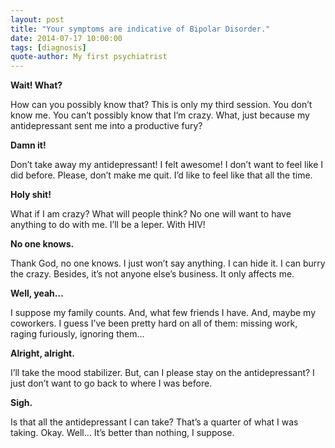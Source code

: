 ```yaml
---
layout: post
title: "Your symptoms are indicative of Bipolar Disorder."
date: 2014-07-17 10:00:00
tags: [diagnosis]
quote-author: My first psychiatrist
---
```

__Wait! What?__

How can you possibly know that? This is only my third session. You don’t know
me. You can’t possibly know that I’m crazy. What, just because my antidepressant
sent me into a productive fury?

__Damn it!__

Don’t take away my antidepressant! I felt awesome! I don’t want to feel like I
did before. Please, don’t make me quit. I’d like to feel like that all the time.

__Holy shit!__

What if I am crazy? What will people think? No one will want to have anything to
do with me. I’ll be a leper. With HIV!

__No one knows.__

Thank God, no one knows. I just won’t say anything. I can hide it. I can burry
the crazy. Besides, it’s not anyone else’s business. It only affects me.

__Well, yeah&hellip;__

I suppose my family counts. And, what few friends I have. And, maybe my
coworkers. I guess I’ve been pretty hard on all of them: missing work, raging
furiously, ignoring them&hellip;

__Alright, alright.__

I’ll take the mood stabilizer. But, can I please stay on the antidepressant? I
just don’t want to go back to where I was before.

__Sigh.__

Is that all the antidepressant I can take? That’s a quarter of what I was
taking. Okay. Well&hellip; It’s better than nothing, I suppose.
